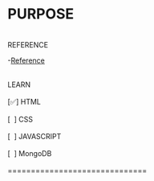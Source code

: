 # PURPOSE
<br/>
REFERENCE

-[Reference](https://github.com/goodjack/developer-roadmap-chinese) 

<br/>
LEARN<br/>
<br/>
[✅] HTML<br/>
<br/>
[&nbsp; ] CSS<br/>
<br/>
[&nbsp; ] JAVASCRIPT<br/>
<br/>
[&nbsp; ] MongoDB<br/>



<br/>
==============================<br/>
